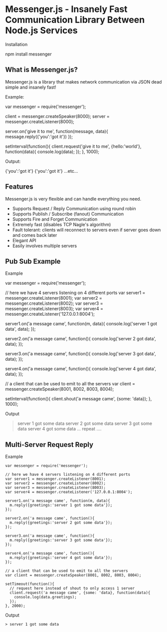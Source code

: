 Messenger.js - Insanely Fast Communication Library Between Node.js Services
============
Installation

  npm install messenger

What is Messenger.js?
------------------
Messenger.js is a library that makes network communication via JSON dead simple and insanely fast!

Example:
  
  var messenger = require('messenger');
  
  client = messenger.createSpeaker(8000);
  server = messenger.createListener(8000);
  
  server.on('give it to me', function(message, data){
    message.reply({'you':'got it'})
  });
  
  setInterval(function(){
    client.request('give it to me', {hello:'world'}, function(data){
      console.log(data);
    });
  }, 1000);

Output:
  
  {'you':'got it'}
  {'you':'got it'}
  ...etc...

Features
--------
Messenger.js is very flexible and can handle everything you need.

- Supports Request / Reply Communication using round robin
- Supports Publish / Subscribe (fanout) Communication
- Supports Fire and Forget Communication
- Extremely fast (disables TCP Nagle's algorithm)
- Fault tolerant: clients will reconnect to servers even if server goes down and comes back later
- Elegant API
- Easily involves multiple servers

Pub Sub Example
-------------

Example
  
  var messenger = require('messenger');
  
  // here we have 4 servers listening on 4 different ports
  var server1 = messenger.createListener(8001);
  var server2 = messenger.createListener(8002);
  var server3 = messenger.createListener(8003);
  var server4 = messenger.createListener('127.0.0.1:8004');

  server1.on('a message came', function(m, data){
    console.log('server 1 got data', data);
  });
  
  server2.on('a message came', function(){
    console.log('server 2 got data', data);
  });
  
  server3.on('a message came', function(){
    console.log('server 3 got data', data);
  });
  
  server4.on('a message came', function(){
    console.log('server 4 got data', data);
  });
  
  // a client that can be used to emit to all the servers
  var client = messenger.createSpeaker(8001, 8002, 8003, 8004);
  
  setInterval(function(){
    client.shout('a message came', {some: 'data});
  }, 1000);
  

Output

  > server 1 got some data
  > server 2 got some data
  > server 3 got some data
  > server 4 got some data
  > ... repeat ....

Multi-Server Request Reply
-------------

  Example

    var messenger = require('messenger');

    // here we have 4 servers listening on 4 different ports
    var server1 = messenger.createListener(8001);
    var server2 = messenger.createListener(8002);
    var server3 = messenger.createListener(8003);
    var server4 = messenger.createListener('127.0.0.1:8004');

    server1.on('a message came', function(m, data){
      m.reply({greetings:'server 1 got some data'});
    });

    server2.on('a message came', function(){
      m.reply({greetings:'server 2 got some data'});
    });

    server3.on('a message came', function(){
      m.reply({greetings:'server 3 got some data'});
    });

    server4.on('a message came', function(){
      m.reply({greetings:'server 4 got some data'});
    });

    // a client that can be used to emit to all the servers
    var client = messenger.createSpeaker(8001, 8002, 8003, 8004);

    setTimeout(function(){
      // request here instead of shout to only access 1 server
      client.request('a message came', {some: 'data}, function(data){
        console.log(data.greetings);
      });
    }, 2000);


  Output

    > server 1 got some data